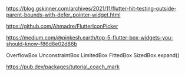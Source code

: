 https://blog.gskinner.com/archives/2021/11/flutter-hit-testing-outside-parent-bounds-with-defer_pointer-widget.html


https://github.com/Ahmadre/FlutterIconPicker

https://medium.com/@pinkesh.earth/top-5-flutter-box-widgets-you-should-know-f86d8e02d86b


OverflowBox
UnconstraintBox
LimitedBox
FittedBox
SizedBox.expand()


https://pub.dev/packages/tutorial_coach_mark